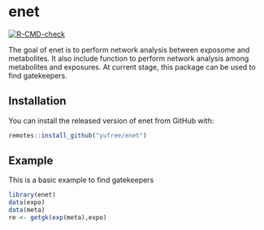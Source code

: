 
# enet

<!-- badges: start -->
[![R-CMD-check](https://github.com/yufree/enet/workflows/R-CMD-check/badge.svg)](https://github.com/yufree/enet/actions)
<!-- badges: end -->

The goal of enet is to perform network analysis between exposome and metabolites. It also include function to perform network analysis among metabolites and exposures. At current stage, this package can be used to find gatekeepers.

## Installation

You can install the released version of enet from GitHub with:

``` r
remotes::install_github("yufree/enet")
```

## Example

This is a basic example to find gatekeepers

``` r
library(enet)
data(expo)
data(meta)
re <- getgk(exp(meta),expo)
```

